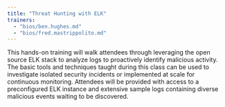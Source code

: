 ```yaml
---
title: "Threat Hunting with ELK"
trainers:
  - "bios/ben.hughes.md"
  - "bios/fred.mastrippolito.md"
---
```

This hands-on training will walk attendees through leveraging the open source ELK stack to analyze logs to proactively identify malicious activity. The basic tools and techniques taught during this class can be used to investigate isolated security incidents or implemented at scale for continuous monitoring. Attendees will be provided with access to a preconfigured ELK instance and extensive sample logs containing diverse malicious events waiting to be discovered.